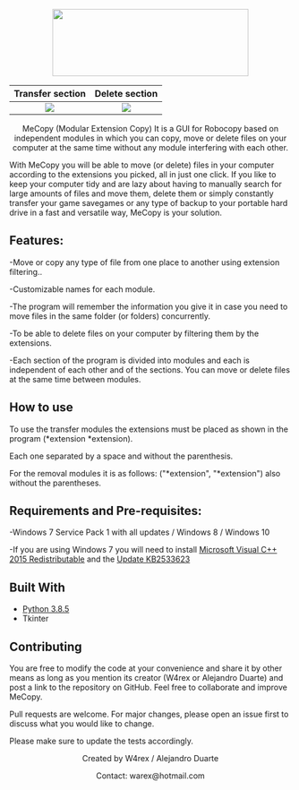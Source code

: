 <p align="center">
<img src="https://github.com/w4rexx/MeCopy/blob/main/cover.png" width="350" height="120">
</p>

Transfer section             |  Delete section
:-------------------------:|:-------------------------:
![](https://github.com/w4rexx/MeCopy/blob/main/example1.png)  |  ![](https://github.com/w4rexx/MeCopy/blob/main/example2.png)


<p align="center">
MeCopy (Modular Extension Copy) It is a GUI for Robocopy based on independent modules 
in which you can copy, move or delete files on your computer at the same time without any module interfering with each other.

With MeCopy you will be able to move (or delete) files in your computer  according to the extensions you picked, all in just one click. If you like to keep your computer tidy and are lazy about having to manually search for large amounts of files and move them, delete them or simply constantly transfer your game savegames or any type of backup to your portable hard drive in a fast and versatile way, MeCopy is your solution.
</p>

Features:
-----------------

-Move or copy any type of file from one place to another using extension filtering..

-Customizable names for each module.

-The program will remember the information you give it in case you need to move files in the same folder (or folders) concurrently.

-To be able to delete files on your computer by filtering them by the extensions.

-Each section of the program is divided into modules and each is independent of each other and of the sections. You can move or delete files at the same time between modules.

How to use
-----------------

To use the transfer modules the extensions must be placed as shown in the program (*extension *extension).

Each one separated by a space and without the parenthesis.

For the removal modules it is as follows:
("*extension", "*extension") also without the parentheses.

Requirements and Pre-requisites:
-----------------

-Windows 7 Service Pack 1 with all updates /  Windows 8 / Windows 10

-If you are using Windows 7 you will need to install [Microsoft Visual C++ 2015 Redistributable](https://www.microsoft.com/es-es/download/details.aspx?id=52685) and the [Update KB2533623](https://www.catalog.update.microsoft.com/Search.aspx?q=2533623)

Built With
-----------------

* [Python 3.8.5](https://www.python.org/downloads/release/python-385/)
* Tkinter


Contributing
-----------------

You are free to modify the code at your convenience and share it by other means as long as you mention its creator (W4rex or Alejandro Duarte) and post a link to the repository on GitHub. Feel free to collaborate and improve MeCopy.

Pull requests are welcome. For major changes, please open an issue first to discuss what you would like to change.

Please make sure to update the tests accordingly.


<p align="center">Created by W4rex / Alejandro Duarte</p>
<p align="center">Contact: warex@hotmail.com</p>









